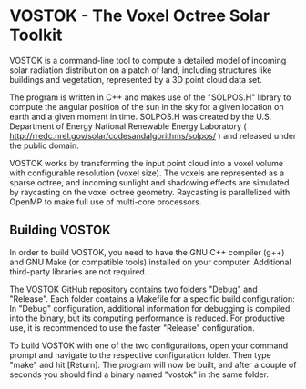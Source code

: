 # VOSTOK - The Voxel Octree Solar Toolkit
VOSTOK is a command-line tool to compute a detailed model of incoming solar radiation distribution on a patch of land, including structures like buildings and vegetation, represented by a 3D point cloud data set. 

The program is written in C++ and makes use of the "SOLPOS.H" library to compute the angular position of the sun in the sky for a given location on earth and a given moment in time. SOLPOS.H was created by the U.S. Department of Energy National Renewable Energy Laboratory ( http://rredc.nrel.gov/solar/codesandalgorithms/solpos/ ) and released under the public domain.

VOSTOK works by transforming the input point cloud into a voxel volume with configurable resolution (voxel size). The voxels are represented as a sparse octree, and incoming sunlight and shadowing effects are simulated by raycasting on the voxel octree geometry. Raycasting is parallelized with OpenMP to make full use of multi-core processors.

## Building VOSTOK
In order to build VOSTOK, you need to have the GNU C++ compiler (g++) and GNU Make (or compatible tools) installed on your computer. Additional third-party libraries are not required.

The VOSTOK GitHub repository contains two folders "Debug" and "Release". Each folder contains a Makefile for a specific build configuration: In "Debug" configuration, additional information for debugging is compiled into the binary, but its computing performance is reduced. For productive use, it is recommended to use the faster "Release" configuration. 

To build VOSTOK with one of the two configurations, open your command prompt and navigate to the respective configuration folder. Then type "make" and hit [Return]. The program will now be built, and after a couple of seconds you should find a binary named "vostok" in the same folder.
